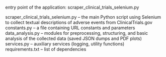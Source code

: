 entry point of the application: scraper_clinical_trials_selenium.py


scraper_clinical_trials_selenium.py – the main Python script using Selenium to collect textual descriptions of adverse events from ClinicalTrials.gov  
constants.py – a file containing URL constants and parameters  
data_analysis.py – modules for preprocessing, structuring, and basic analysis of the collected data (saved JSON dumps and PDF plots)  
services.py – auxiliary services (logging, utility functions)  
requirements.txt – list of dependencies
